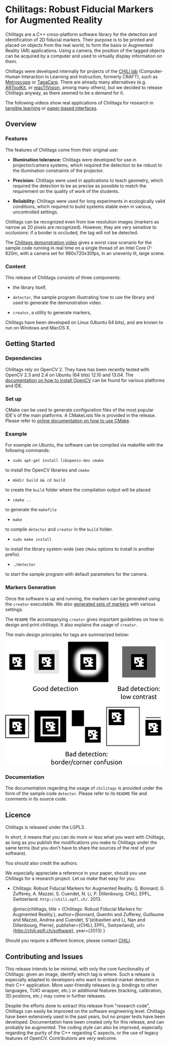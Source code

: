 Chilitags: Robust Fiducial Markers for Augmented Reality
========================================================

Chilitags are a C++ cross-platform software library for the detection and
identification of 2D fiducial markers.  Their purpose is to be printed and
placed on objects from the real world, to form the basis or Augmented Reality
(AR) applications.  Using a camera, the position of the tagged objects can be
acquired by a computer and used to virtually display information on them.

Chilitags were developed internally for projects of the [CHILI
lab](http://chili.epfl.ch/) (Computer-Human Interaction in Learning and
Instruction, formerly CRAFT), such as
[Metroscope](http://craft.epfl.ch/lang/en/PaperTangibleInterface) or
[TapaCarp](http://chili.epfl.ch/page-92256-en.html).  There are already many
alternatives (e.g. [ARToolKit](http://www.hitl.washington.edu/artoolkit/), or
[reacTIVision](http://reactivision.sourceforge.net/), among many others), but
we decided to release Chilitags anyway, as there seemed to be a demand for it.

The following videos show real applications of Chilitags for research in [tangible
learning](http://youtu.be/vnlLeCYxmCs) or [paper-based
interfaces](http://youtu.be/F_gSwHZ2u1Y).

Overview
--------


### Features

The features of Chilitags come from their original use:

 * **Illumination tolerance:** Chilitags were developed for use in
   projector/camera systems, which required the detection to be robust to the
   illumination constraints of the projector.

 * **Precision:** Chilitags were used in applications to teach geometry, which
   required the detection to be as precise as possible to match the requirement
   on the quality of work of the students.

 * **Reliability:** Chilitags were used for long experiments in ecologically
   valid conditions, which required to build systems stable even in various,
   uncontrolled settings.

Chilitags can be recognized even from low resolution images (markers as narrow
as 20 pixels are recognized).  However, they are very sensitive to occlusions:
if a border is occluded, the tag will not be detected.

The [Chilitags demonstration video](http://youtu.be/WafWuJfEYbg) gives a worst
case scenario for the sample code running in real time on a single thread of an
Intel Core i7-620m, with a camera set for 960x720x30fps, in an unevenly lit,
large scene.



### Content

This release of Chilitags consists of three components:

 * the library itself,

 * `detector`, the sample program illustrating how to use the library and used
   to generate the demonstration video.

 * `creator`, a utility to generate markers,

Chilitags have been developed on Linux (Ubuntu 64 bits), and are known to run
on Windows and MacOS X.



Getting Started
---------------


### Dependencies

Chilitags rely on OpenCV 2.  They have has been recently tested with OpenCV 2.3
and 2.4 on Ubuntu (64 bits) 12.10 and 13.04.  The [documentation on how to
install
OpenCV](http://docs.opencv.org/doc/tutorials/introduction/table_of_content_introduction/table_of_content_introduction.html)
can be found for various platforms and IDE.


### Set up

CMake can be used to generate configuration files of the most popular IDE's of
the main platforms.  A CMakeLists file is provided in the release.  Please
refer to [online documentation on how to use
CMake](http://www.cmake.org/cmake/help/runningcmake.html).


### Example

For example on Ubuntu, the software can be compiled via makefile with the
following commands:

 * `sudo apt-get install libopencv-dev cmake`

 to install the OpenCV libraries and `cmake`

 * `mkdir build && cd build`

 to create the `build` folder where the compilation output will be placed

 * `cmake ..`

 to generate the `makefile`

 * `make`
 
 to compile `detector` and `creator` in the `build` folder.

 * `sudo make install`

 to install the library system-wide (see `CMake` options to install in another prefix).

 * `./detector`
 
 to start the sample program with default parameters for the camera.

### Markers Generation

Once the software is up and running, the markers can be generated using the
`creator` executable.  We also [generated sets of
markers](http://chili.epfl.ch/files/content/sites/chili/files/files/tags.zip) with various settings.

The `README` file accompanying `creator` gives important guidelines on how to
design and print chilitags.  It also explains the usage of `creator`.

The main design principles for tags are summarized below:

![Tag design principles](doc/tagdesign.png)

### Documentation

The documentation regarding the usage of `chilitags` is provided under the form
of the sample code `detector`.  Please refer to its `README` file and comments in
its source code.

Licence
-------

Chilitags is released under the LGPL3.

In short, it means that you can do more or less what you want with Chilitags,
as long as you publish the modifications you make to Chilitags under the same
terms (but you don't have to share the sources of the rest of your software).

You should also credit the authors.

We especially appreciate a reference in your paper, should you use Chilitags
for a research project. Let us make that easy for you:

 * Chilitags: Robust Fiducial Markers for Augmented Reality. Q. Bonnard, G.
   Zufferey, A. Mazzei, S. Cuendet, N. Li, P. Dillenbourg. CHILI, EPFL,
   Switzerland. `http://chili.epfl.ch/`. 2013.

	@misc{chilitags,
		title = {Chilitags: Robust Fiducial Markers for Augmented Reality.},
		author={Bonnard, Quentin and Zufferey, Guillaume and Mazzei, Andrea and Cuendet, S\'{e}bastien and Li, Nan and Dillenbourg, Pierre},
		publisher={CHILI, EPFL, Switzerland},
		url={http://chili.epfl.ch/software},
		year={2013}
	}

Should you require a different licence, please contact [CHILI](http://chili.epfl.ch).

Contributing and Issues
-----------------------

This release intends to be minimal, with only the core functionality of
Chilitags: given an image, identify which tag is where.  Such a release is
especially adapted to developers who want to embed marker detection in their
C++ application.  More user-friendly releases (e.g. bindings to other
languages, TUIO wrapper, etc.) or additional features (tracking, calibration,
3D postions, etc.) may come in further releases.

Despite the efforts done to extract this release from "research code",
Chilitags can easily be improved on the software engineering level.  Chilitags
have been extensively used in the past years, but no proper tests have been
developed.  Documentation have been created only for this release, and can
probably be augmented.  The coding style can also be improved, especially
regarding the purity of the C++ regarding C aspects, or the use of legacy
features of OpenCV.  Contributions are very welcome.

